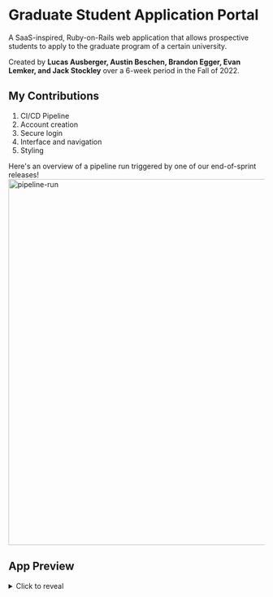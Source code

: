 # Graduate Student Application Portal

A SaaS-inspired, Ruby-on-Rails web application that allows prospective students to apply to the graduate program of a certain university.

Created by **Lucas Ausberger, Austin Beschen, Brandon Egger, Evan Lemker, and Jack Stockley** over a 6-week period in the Fall of 2022.

## My Contributions
1. CI/CD Pipeline
2. Account creation
3. Secure login 
4. Interface and navigation
5. Styling

Here's an overview of a pipeline run triggered by one of our end-of-sprint releases!
<img width="720" alt="pipeline-run" src="https://user-images.githubusercontent.com/74087830/208984045-eaf8f879-94ac-4b05-8233-282f5c47a651.png">

## App Preview
<details>
  <summary>Click to reveal</summary>
  
  ### Public Homepage
  <img width="720" alt="Screen Shot 2022-12-15 at 12 02 16 AM" src="https://user-images.githubusercontent.com/74087830/207787155-b2135ce1-823e-47f7-a00d-f6ef436a762f.png">

  ### Creating an Account
  <img width="720" alt="Screen Shot 2022-12-15 at 12 01 57 AM" src="https://user-images.githubusercontent.com/74087830/207786917-a6c446be-5e6d-45b0-babd-f24c0eab56f7.png">
  
  ### Logging In
  <img width="720" alt="Screen Shot 2022-12-15 at 12 02 06 AM" src="https://user-images.githubusercontent.com/74087830/207786989-51595a2e-35c6-48bd-a3e1-6b184ad79687.png">
  
  ### Student Homepage
  <img width="720" alt="Screen Shot 2022-12-14 at 11 57 36 PM" src="https://user-images.githubusercontent.com/74087830/207785273-b5221294-9b69-45e2-b5fb-693b7ee22a04.png">
  
  ### Discussions Board
  <img width="720" alt="Screen Shot 2022-12-15 at 12 23 11 AM" src="https://user-images.githubusercontent.com/74087830/207787823-5aa23776-432b-48c0-9149-822b8398603c.png">
    
  ### Viewing a Discussion Thread
  <img width="720" alt="Screen Shot 2022-12-14 at 11 58 14 PM" src="https://user-images.githubusercontent.com/74087830/207785463-0ee80a05-66be-4b76-a75d-0577e47ec54a.png">
  
  ### Creating a New Discussion
  <img width="720" alt="Screen Shot 2022-12-15 at 12 23 17 AM" src="https://user-images.githubusercontent.com/74087830/207787871-e289f45c-d173-4d8c-8d86-92f436b7e019.png">

  ### Creating an Application
  <img width="720" alt="Screen Shot 2022-12-14 at 11 59 06 PM" src="https://user-images.githubusercontent.com/74087830/207785556-f6c291c8-a859-46b1-ae63-c59a1e1c85b5.png">
  
  ### Viewing the Application
  <img width="720" alt="Screen Shot 2022-12-14 at 11 58 36 PM" src="https://user-images.githubusercontent.com/74087830/207785583-f722ad68-2eee-4c39-b995-682363401f6c.png">
  
  ### Viewing My Messages
  <img width="720" alt="Screen Shot 2022-12-14 at 11 59 22 PM" src="https://user-images.githubusercontent.com/74087830/207786114-e31508fd-8a94-425c-ab51-3b943efdb602.png">
  
  ### Sending a Message
  <img width="720" alt="Screen Shot 2022-12-15 at 12 10 55 AM" src="https://user-images.githubusercontent.com/74087830/207786067-1f7f7abe-8155-4010-b07b-4ef6005166e1.png">
  
  ### Replying to a Message
  <img width="720" alt="Screen Shot 2022-12-15 at 12 11 28 AM" src="https://user-images.githubusercontent.com/74087830/207786169-3e22031e-9b6e-4196-ac3c-478b1e39d036.png">

  ### Research Areas
  <img width="720" alt="Screen Shot 2022-12-15 at 12 00 15 AM" src="https://user-images.githubusercontent.com/74087830/207786385-23ab329f-4f18-4976-b94a-9da19302a4a6.png">
  
  ### Learning About a Research Area
  <img width="720" alt="Screen Shot 2022-12-15 at 12 00 43 AM" src="https://user-images.githubusercontent.com/74087830/207786440-32f2ec4b-d639-405b-862b-dc76a24381d8.png">
    
   ### Faculty Members Page
  <img width="720" alt="Screen Shot 2022-12-14 at 11 59 45 PM" src="https://user-images.githubusercontent.com/74087830/207786213-8265ca33-bed1-4921-ad8f-541ea78da572.png">
  
  ### Searching for Faculty by Research Area
  <img width="720" alt="Screen Shot 2022-12-15 at 12 12 00 AM" src="https://user-images.githubusercontent.com/74087830/207786713-c8b4ad7a-1ebd-4594-bbf3-c4f63002a599.png">
  
  ### Updating My Checklist
  <img width="720" alt="Screen Shot 2022-12-15 at 12 01 27 AM" src="https://user-images.githubusercontent.com/74087830/207786796-fc964606-f27d-4e2e-ba16-ebcde45f00c7.png">
  
  ### Viewing My Profile
  <img width="720" alt="Screen Shot 2022-12-15 at 12 00 59 AM" src="https://user-images.githubusercontent.com/74087830/207786746-d55d7c9c-3a94-457b-9ad7-81a3c0c18238.png">
  
  ### FAQ Page
  <img width="720" alt="Screen Shot 2022-12-15 at 12 22 29 AM" src="https://user-images.githubusercontent.com/74087830/207787978-e1e836e9-8bf9-491f-beb0-47b80e62dbb8.png">

  ### (Faculty) Adding a Research Area
  <img width="720" alt="Screen Shot 2022-12-15 at 12 02 34 AM" src="https://user-images.githubusercontent.com/74087830/207787361-d3b1c4be-a96a-42fc-97cb-c0152b06df86.png">
  
  ### (Faculty) Viewing Student Applications
  <img width="720" alt="Screen Shot 2022-12-15 at 12 03 44 AM" src="https://user-images.githubusercontent.com/74087830/207787472-a2cc08dd-c445-4a82-9fce-5e60ae2747ca.png">
  
  ### (Faculty) Reviewing an Application
  <img width="720" alt="Screen Shot 2022-12-15 at 12 28 20 AM" src="https://user-images.githubusercontent.com/74087830/207788666-55d8216f-8d0c-4b8c-a36e-43192424208d.png">

  ### (Dept. Chair) Approving Faculty Accounts
  <img width="720" alt="Screen Shot 2022-12-15 at 12 02 40 AM" src="https://user-images.githubusercontent.com/74087830/207787415-51f63d02-41e4-4c82-bc2a-a949fc24ebae.png">
</details>
